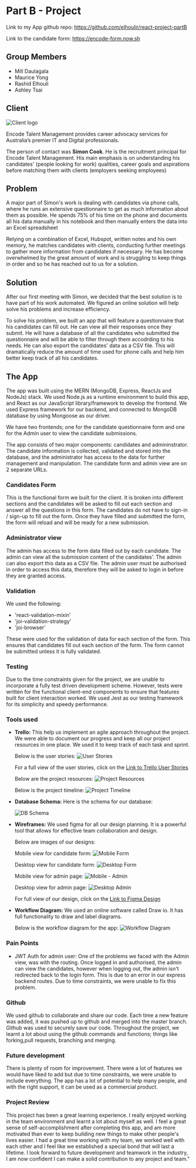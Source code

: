 # Part B - Project

Link to my App github repo:
https://github.com/elhoulir/react-project-partB


Link to the candidate form:
https://encode-form.now.sh


## Group Members
- Mill Daulagala
- Maurice Yong
- Rashid Elhouli
- Ashley Tsai

## Client
  ![Client logo](assets/images/encode-talent-logo.jpg)

  Encode Talent Management provides career advocacy services for Australia’s premier IT and Digital professionals. 

  The person of contact was **Simon Cook**. He is the recruitment principal for Encode Talent Management. His main emphasis is on understanding his candidates' (people looking for work) qualities, career goals and aspirations before matching them with clients (employers seeking employees)

  ## Problem
  A major part of Simon's work is dealing with candidates via phone calls, where he runs an extensive questionnaire to get as much information about them as possible. He spends 75% of his time on the phone and documents all his data manually in his notebook and then manually enters the data into an Excel spreadsheet

  Relying on a combination of Excel, Hubspot, written notes and his own memory, he matches candidates with clients, conducting further meetings to gather more information from candidates if necessary. He has become overwhelmed by the great amount of work and is struggling to keep things in order and so he has reached out to us for a solution. 
  
  ## Solution
  After our first meeting with Simon, we decided that the best solution is to have part of his work automated. We figured an online solution will help solve his problems and increase efficiency.
  
  To solve his problem, we built an app that will feature a questionnaire that his candidates can fill out. He can view all their responses once they submit. He will have a database of all the candidates who submitted the questionnaire and will be able to filter through them accodrding to his needs. He can also export the candidates' data as a CSV file. This will dramatically reduce the amount of time used for phone calls and help him better keep track of all his candidates.

  
  ## The App
  The app was built using the MERN (MongoDB, Express, ReactJs and NodeJs) stack. We used Node.js as a runtime environment to build this app, and React as our JavaScript library/framework to develop the frontend. We used Express framework for our backend, and connected to MongoDB database by using Mongoose as our driver.

  We have two frontends; one for the candidate questionnaire form and one for the Admin user to view the candidate submissions. 
  
  The app consists of two major components: candidates and admininstrator. The candidate information is collected, validated and stored into the database, and the administrator has access to the data for further management and manipulation. The candidate form and admin view are on 2 separate URLs.

  ### Candidates Form
  This is the functional form we built for the client. It is broken into different sections and the candidates will be asked to fill out each section and answer all the questions in this form. The candidates do not have to sign-in / sign-up to fill out the form. Once they have filled and submitted the form, the form will reload and will be ready for a new submission. 

  ### Administrator view
  The admin has access to the form data filled out by each candidate. The admin can view all the submission content of the candidates'. The admin can also export this data as a CSV file. The admin user must be authorised in order to access this data, therefore they will be asked to login in before they are granted access. 

  ### Validation
  We used the following:
  - 'react-validation-mixin'
  - 'joi-validation-strategy'
  - 'joi-browser'

  These were used for the validation of data for each section of the form. This ensures that candidates fill out each section of the form. The form cannot be submitted unless it is fully validated. 

  ### Testing
  Due to the time constraints given for the project, we are unable to incorporate a fully test driven development scheme. However, tests were written for the functional client-end components to ensure that features built for client interaction worked. We used Jest as our testing framework for its simplicity and speedy performance.

  ### Tools used  
  - **Trello:** This help us implement an agile approach throughout the project. We were able to document our progress and keep all our project resources in one place. We used it to keep track of each task and sprint. 

    Below is the user stories:
    ![User Stories](assets/images/user_stories.png)

    For a full view of the user stories, click on the
    [Link to Trello User Stories](https://trello.com/b/v3SlV6aZ)

    Below are the project resources:
    ![Project Resources](assets/images/project_resources.png)

    Below is the project timeline:
    ![Project Timeline](assets/images/project_timeline.png)    
 

  - **Database Schema:**
    Here is the schema for our database:

    ![DB Schema](assets/images/db_schema.png)

  - **Wireframes:** We used figma for all our design planning. It is a powerful tool that allows for effective team collaboration and design. 

    Below are images of our designs:

    Mobile view for candidate form:
    ![Mobile Form](assets/images/mobile_form.png)

    Desktop view for candidate form:
    ![Desktop Form](assets/images/desktop_form.png)

    Mobile view for admin page:
    ![Mobile - Admin](assets/images/mobile_admin.png)

    Desktop view for admin page:
    ![Desktop Admin](assets/images/desktop_admin.png)

    For full view of our design, click on the
    [Link to Figma Design](https://www.figma.com/file/FyYzMMwDQTa4StkPC1kPjeiP/App-Design)

  - **Workflow Diagram:** We used an online   software called Draw io. It has full       functionality to draw and label diagrams.
  
    Below is the workflow diagram for the app:
    ![Workflow Diagram](assets/images/workflow.png)    
  
### Pain Points 

- JWT Auth for admin user:
  One of the problems we faced with the Admin view, was with the routing. Once logged in and authorised, the admin can view the candidates, however when logging out, the admin isn't redirected back to the login form. This is due to an error in our express backend routes. Due to time constraints, we were unable to fix this problem. 

### Github 
  We used github to collaborate and share our code. Each time a new feature was added, it was pushed up to github and merged into the master branch. Github was used to securely save our code. Throughout the project, we learnt a lot about using the github commands and functions; things like forking,pull requests, branching and merging. 

### Future development

There is plenty of room for improvement. There were a lot of features we would have liked to add but due to time constraints, we were unable to include everything. The app has a lot of potential to help many people, and with the right support, it can be used as a commercial product.

### Project Review

This project has been a great learning experience. I really enjoyed working in the team environment and learnt a lot about myself as well. I feel a great sense of self-accomplishment after completing this app, and am more motivated than ever to keep building new things to make other people's lives easier. I had a great time working with my team, we worked well with each other and I feel like we established a special bond that will last a lifetime. I look forward to future development and teamwork in the industry, I am now confident I can make a solid contribution to any project and team."
  


